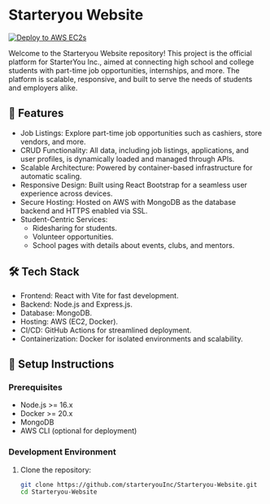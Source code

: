 # Starteryou Website

[![Deploy to AWS EC2s](https://github.com/starteryouInc/Starteryou-Website/actions/workflows/develop.yml/badge.svg?branch=develop)](https://github.com/starteryouInc/Starteryou-Website/actions/workflows/develop.yml)

Welcome to the Starteryou Website repository! This project is the official platform for StarterYou Inc., aimed at connecting high school and college students with part-time job opportunities, internships, and more. The platform is scalable, responsive, and built to serve the needs of students and employers alike.

## 🚀 Features

- Job Listings: Explore part-time job opportunities such as cashiers, store vendors, and more.
- CRUD Functionality: All data, including job listings, applications, and user profiles, is dynamically loaded and managed through APIs.
- Scalable Architecture: Powered by container-based infrastructure for automatic scaling.
- Responsive Design: Built using React Bootstrap for a seamless user experience across devices.
- Secure Hosting: Hosted on AWS with MongoDB as the database backend and HTTPS enabled via SSL.
- Student-Centric Services:
  - Ridesharing for students.
  - Volunteer opportunities.
  - School pages with details about events, clubs, and mentors.

## 🛠️ Tech Stack

- Frontend: React with Vite for fast development.
- Backend: Node.js and Express.js.
- Database: MongoDB.
- Hosting: AWS (EC2, Docker).
- CI/CD: GitHub Actions for streamlined deployment.
- Containerization: Docker for isolated environments and scalability.

## 🔧 Setup Instructions

### Prerequisites
- Node.js >= 16.x
- Docker >= 20.x
- MongoDB
- AWS CLI (optional for deployment)

### Development Environment
1. Clone the repository:
   ```bash
   git clone https://github.com/starteryouInc/Starteryou-Website.git
   cd Starteryou-Website
